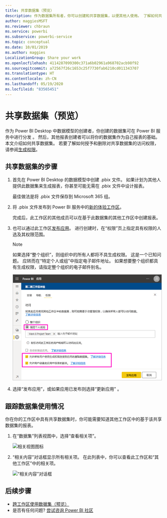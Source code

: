 ```yaml
---
title: 共享数据集（预览）
description: 作为数据集所有者，你可以创建和共享数据集，以便其他人使用。 了解如何共享它们。
author: maggiesMSFT
ms.reviewer: chbraun
ms.service: powerbi
ms.subservice: powerbi-service
ms.topic: conceptual
ms.date: 10/01/2019
ms.author: maggies
LocalizationGroup: Share your work
ms.openlocfilehash: 4114287099300c371a6b02961a968702acb98f92
ms.sourcegitcommit: a72567f26c1653c25f7730fab6210cd011343707
ms.translationtype: HT
ms.contentlocale: zh-CN
ms.lasthandoff: 05/19/2020
ms.locfileid: "83565451"
---
```

# <a name="share-a-dataset-preview"></a>共享数据集（预览）

作为 Power BI Desktop 中数据模型的创建者，你创建的数据集可在 Power BI 服务中进行分发 。 然后，其他报表创建者可以将你的数据集作为自己报表的基础。 本文介绍如何共享数据集。 若要了解如何授予和删除对共享数据集的访问权限，请参阅[生成权限](service-datasets-build-permissions.md)。

## <a name="steps-to-sharing-your-dataset"></a>共享数据集的步骤

1. 首先在 Power BI Desktop 的数据模型中创建 .pbix 文件。 如果计划为其他人提供此数据集来生成报表，你甚至可能无需在 .pbix 文件中设计报表。

    最佳做法是将 .pbix 文件保存到 Microsoft 365 组。

1. 将 .pbix 文件发布到 Power BI 服务中的[新的体验工作区](../collaborate-share/service-create-the-new-workspaces.md)。
    
    完成后，此工作区的其他成员可以在基于此数据集的其他工作区中创建报表。

1. 也可以通过此工作区[发布应用](../collaborate-share/service-create-distribute-apps.md)。 进行创建时，在“权限”页上指定具有权限的人选及其权限范围。

    > [!NOTE]
    > 如果选择“整个组织”，则组织中的所有人都将不具生成权限。 这是一个已知问题。 应转而在“特定个人或组”中指定电子邮件地址。  如果想要整个组织都具有生成权限，请指定整个组织的电子邮件别名。

    ![设置应用权限](media/service-datasets-build-permissions/power-bi-dataset-app-permission-new-look.png)

1. 选择“发布应用”，或如果应用已发布则选择“更新应用” 。

## <a name="track-your-dataset-usage"></a>跟踪数据集使用情况

你在你的工作区中具有共享数据集时，你可能需要知道其他工作区中的基于该共享数据集的报表。

1. 在“数据集”列表视图中，选择“查看相关项”。

    ![相关视图图标](media/service-datasets-build-permissions/power-bi-dataset-view-related-to-dataset.png)

1. “相关内容”对话框显示所有相关项。 在此列表中，你可以查看此工作区和“其他工作区”中的相关项。
 
    ![“相关内容”对话框](media/service-datasets-build-permissions/power-bi-dataset-related-workspaces.png)

## <a name="next-steps"></a>后续步骤

- [跨工作区使用数据集（预览）](service-datasets-across-workspaces.md)
- 是否有任何问题? [尝试咨询 Power BI 社区](https://community.powerbi.com/)
